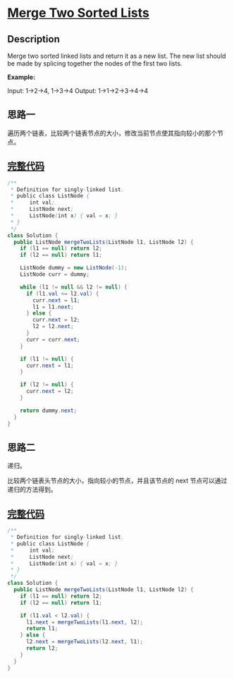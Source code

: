 # [Merge Two Sorted Lists][title]

## Description

Merge two sorted linked lists and return it as a new list. The new list should be made by splicing together the nodes of the first two lists.

**Example:**

Input: 1->2->4, 1->3->4
Output: 1->1->2->3->4->4

## 思路一

遍历两个链表，比较两个链表节点的大小，修改当前节点使其指向较小的那个节点。

## [完整代码][src]

```java
/**
 * Definition for singly-linked list.
 * public class ListNode {
 *     int val;
 *     ListNode next;
 *     ListNode(int x) { val = x; }
 * }
 */
class Solution {
  public ListNode mergeTwoLists(ListNode l1, ListNode l2) {
    if (l1 == null) return l2;
    if (l2 == null) return l1;

    ListNode dummy = new ListNode(-1);
    ListNode curr = dummy;

    while (l1 != null && l2 != null) {
      if (l1.val <= l2.val) {
        curr.next = l1;
        l1 = l1.next;
      } else {
        curr.next = l2;
        l2 = l2.next;
      }
      curr = curr.next;
    }

    if (l1 != null) {
      curr.next = l1;
    }

    if (l2 != null) {
      curr.next = l2;
    }

    return dummy.next;
  }
}
```

## 思路二

递归。

比较两个链表头节点的大小，指向较小的节点，并且该节点的 next 节点可以通过递归的方法得到。

## [完整代码][src2]

```java
/**
 * Definition for singly-linked list.
 * public class ListNode {
 *     int val;
 *     ListNode next;
 *     ListNode(int x) { val = x; }
 * }
 */
class Solution {
  public ListNode mergeTwoLists(ListNode l1, ListNode l2) {
    if (l1 == null) return l2;
    if (l2 == null) return l1;

    if (l1.val < l2.val) {
      l1.next = mergeTwoLists(l1.next, l2);
      return l1;
    } else {
      l2.next = mergeTwoLists(l2.next, l1);
      return l2;
    }
  }
}
```

[title]: https://leetcode.com/problems/merge-two-sorted-lists
[src]: https://github.com/andavid/leetcode-java/blob/master/src/com/andavid/leetcode/_021/Solution.java
[src2]: https://github.com/andavid/leetcode-java/blob/master/src/com/andavid/leetcode/_021/Solution2.java
